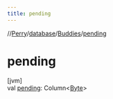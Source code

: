 ```yaml
---
title: pending
---
```

//[Perry](../../../index.html)/[database](../index.html)/[Buddies](index.html)/[pending](pending.html)



# pending



[jvm]\
val [pending](pending.html): Column&lt;[Byte](https://kotlinlang.org/api/latest/jvm/stdlib/kotlin/-byte/index.html)&gt;




